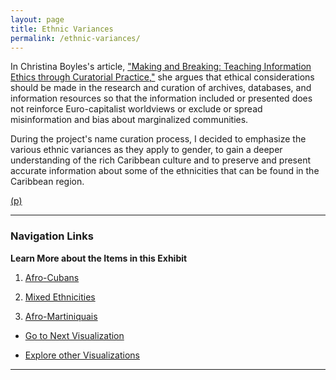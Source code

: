 ```yaml
---
layout: page
title: Ethnic Variances
permalink: /ethnic-variances/
---
```

<style>
div {
  text-align: justify;
  text-justify: inter-word;
}

img
{
padding: 10px 20px 20px 20px;
}

</style>

In Christina Boyles's article, ["Making and Breaking: Teaching Information Ethics through Curatorial Practice,"](http://www.digitalhumanities.org/dhq/vol/12/4/000404/000404.html) she argues that ethical considerations should be made in the research and curation of archives, databases, and information resources so that the information included or presented does not reinforce Euro-capitalist worldviews or exclude or spread misinformation and bias about marginalized communities.

During the project's name curation process, I decided to emphasize the various ethnic variances as they apply to gender, to gain a deeper understanding of the rich Caribbean culture and to preserve and present accurate information about some of the ethnicities that can be found in the Caribbean region.

[(p)](/mhea_DH/)

---------------------------------------------------
### Navigation Links

 **Learn More about the Items in this Exhibit**
1. [Afro-Cubans](/mhea_DH/afro-cuban)

2. [Mixed Ethnicities](/mhea_DH/mixed)

3. [Afro-Martiniquais](/mhea_DH/afro-martiniquais)


* [Go to Next Visualization](/mhea_DH/expressive-style)

* [Explore other Visualizations](/mhea_DH/exhbits) 

-------------------------------------------------------
<br />

